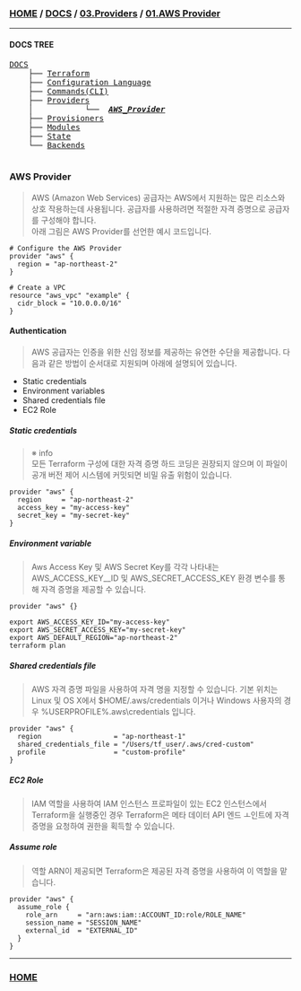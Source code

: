 ### [HOME](https://github.com/YGCHO-repo/Terraform/blob/main/README.md) / [DOCS](https://github.com/YGCHO-repo/Terraform/blob/main/DOCS/README.md) / [03.Providers](https://github.com/YGCHO-repo/Terraform/blob/main/DOCS/03_Providers/README.md) / [01.AWS Provider](https://github.com/YGCHO-repo/Terraform/blob/main/DOCS/03_Providers/01_AWS_Provider/README.md)

---

#### DOCS TREE

<pre>
<a href = "https://github.com/YGCHO-repo/Terraform/blob/main/DOCS/README.md">DOCS</a>
    ├── <a href = "https://github.com/YGCHO-repo/Terraform/blob/main/DOCS/00_Terraform/README.md">Terraform</a>
    ├── <a href = "https://github.com/YGCHO-repo/Terraform/blob/main/DOCS/01_Configuration_Language/README.md">Configuration Language</a>
    ├── <a href = "https://github.com/YGCHO-repo/Terraform/blob/main/DOCS/02_Commands(CLI)/README.md">Commands(CLI)</a>
    ├── <a href = "https://github.com/YGCHO-repo/Terraform/blob/main/DOCS/03_Providers/README.md">Providers</a>
    │           └──  <i><b><a href = "https://github.com/YGCHO-repo/Terraform/blob/main/DOCS/03_Providers/01_AWS_Provider/README.md">AWS_Provider</a></b></i>
    ├── <a href = "https://github.com/YGCHO-repo/Terraform/blob/main/DOCS/04_Provisioners/README.md">Provisioners</a>
    ├── <a href = "https://github.com/YGCHO-repo/Terraform/blob/main/DOCS/05_Modules/README.md">Modules</a>
    ├── <a href = "https://github.com/YGCHO-repo/Terraform/blob/main/DOCS/06_State/README.md">State</a>
    └── <a href = "https://github.com/YGCHO-repo/Terraform/blob/main/DOCS/07_Backends/README.md">Backends</a>

</pre>

### AWS Provider

> AWS (Amazon Web Services) 공급자는 AWS에서 지원하는 많은 리소스와 상호 작용하는데 사용됩니다. 공급자를 사용하려면 적절한 자격 증명으로 공급자를 구성해야 합니다.  
> 아래 그림은 AWS Provider를 선언한 예시 코드입니다.

```hcl
# Configure the AWS Provider
provider "aws" {
  region = "ap-northeast-2"
}

# Create a VPC
resource "aws_vpc" "example" {
  cidr_block = "10.0.0.0/16"
}
```

#### Authentication

> AWS 공급자는 인증을 위한 신임 정보를 제공하는 유연한 수단을 제공합니다. 다음과 같은 방법이 순서대로 지원되며 아래에 설명되어 있습니다.

- Static credentials
- Environment variables
- Shared credentials file
- EC2 Role

##### Static credentials

> ※ info  
> 모든 Terraform 구성에 대한 자격 증명 하드 코딩은 권장되지 않으며 이 파일이 공개 버전 제어 시스템에 커밋되면 비밀 유출 위험이 있습니다.

```hcl
provider "aws" {
  region     = "ap-northeast-2"
  access_key = "my-access-key"
  secret_key = "my-secret-key"
}
```

##### Environment variable

> Aws Access Key 및 AWS Secret Key를 각각 나타내는 AWS_ACCESS_KEY\_\_ID 및 AWS_SECRET_ACCESS_KEY 환경 변수를 통해 자격 증명을 제공할 수 있습니다.

```hcl
provider "aws" {}
```

```hcl
export AWS_ACCESS_KEY_ID="my-access-key"
export AWS_SECRET_ACCESS_KEY="my-secret-key"
export AWS_DEFAULT_REGION="ap-northeast-2"
terraform plan
```

##### Shared credentials file

> AWS 자격 증명 파일을 사용하여 자격 명을 지정할 수 있습니다. 기본 위치는 Linux 및 OS X에서 $HOME/.aws/credentials 이거나 Windows 사용자의 경우 %USERPROFILE%\.aws\credentials 입니다.

```hcl
provider "aws" {
  region                  = "ap-northeast-1"
  shared_credentials_file = "/Users/tf_user/.aws/cred-custom"
  profile                 = "custom-profile"
}
```

##### EC2 Role

> IAM 역할을 사용하여 IAM 인스턴스 프로파일이 있는 EC2 인스턴스에서 Terraform을 실행중인 경우 Terraform은 메타 데이터 API 엔드 ㅗ인트에 자격 증명을 요청하여 권한을 획득할 수 있습니다.

##### Assume role

> 역할 ARN이 제공되면 Terraform은 제공된 자격 증명을 사용하여 이 역할을 맡습니다.

```hcl
provider "aws" {
  assume_role {
    role_arn     = "arn:aws:iam::ACCOUNT_ID:role/ROLE_NAME"
    session_name = "SESSION_NAME"
    external_id  = "EXTERNAL_ID"
  }
}
```

---

### [HOME](https://github.com/YGCHO-repo/Terraform/blob/main/README.md)
